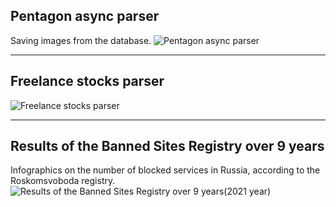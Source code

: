 ## Pentagon async parser
Saving images from the database.
![Pentagon async parser](https://github.com/Tolokov/pets/blob/main/report_ru_blacklist/images/other_images/pentagon_img.png?raw=true "Photos")
***

## Freelance stocks parser
![Freelance stocks parser](https://github.com/Tolokov/pets/blob/main/report_ru_blacklist/images/other_images/parser_img.png?raw=true "parser")
***

## Results of the Banned Sites Registry over 9 years
Infographics on the number of blocked services in Russia, according to the Roskomsvoboda registry.
![Results of the Banned Sites Registry over 9 years(2021 year)](https://github.com/Tolokov/pets/blob/main/report_ru_blacklist/images/img2.png?raw=true "Infographics")




